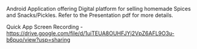 Android Application offering Digital platform for selling homemade Spices and Snacks/Pickles. Refer to the Presentation pdf for more details.

Quick App Screen Recording - https://drive.google.com/file/d/1uiTEUA8OUHFJYj2VpZ6AFL9O3u-b6puo/view?usp=sharing
